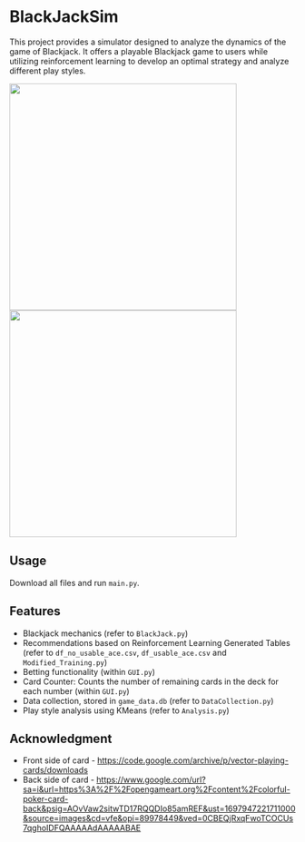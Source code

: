# BlackJackSim

This project provides a simulator designed to analyze the dynamics of the game of Blackjack. It offers a playable Blackjack game to users while utilizing reinforcement learning to develop an optimal strategy and analyze different play styles.

<img src="https://github.com/johnson-lee-v0/BlackJackSim/assets/89353467/9f9eff78-10fd-4752-8812-c3568de28acc" width="400" />
<img src="https://github.com/johnson-lee-v0/BlackJackSim/assets/89353467/95004062-a7fb-424a-a045-d96058ae7833" width="400" />

## Usage
Download all files and run `main.py`.

## Features
- Blackjack mechanics (refer to `BlackJack.py`)
- Recommendations based on Reinforcement Learning Generated Tables (refer to `df_no_usable_ace.csv`, `df_usable_ace.csv` and `Modified_Training.py`)
- Betting functionality (within `GUI.py`)
- Card Counter: Counts the number of remaining cards in the deck for each number (within `GUI.py`)
- Data collection, stored in `game_data.db` (refer to `DataCollection.py`)
- Play style analysis using KMeans (refer to `Analysis.py`)

## Acknowledgment
- Front side of card - https://code.google.com/archive/p/vector-playing-cards/downloads
- Back side of card - https://www.google.com/url?sa=i&url=https%3A%2F%2Fopengameart.org%2Fcontent%2Fcolorful-poker-card-back&psig=AOvVaw2sitwTD17RQQDIo85amREF&ust=1697947221711000&source=images&cd=vfe&opi=89978449&ved=0CBEQjRxqFwoTCOCUs7qghoIDFQAAAAAdAAAAABAE
